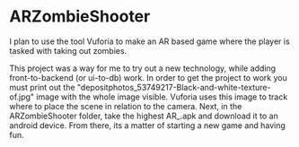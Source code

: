 # ARZombieShooter
I plan to use the tool Vuforia to make an AR based game where the player is tasked with taking out zombies.

This project was a way for me to try out a new technology, while adding front-to-backend (or ui-to-db) work. In order to get the project to work you must print out the "depositphotos_53749217-Black-and-white-texture-of.jpg" image with the whole image visible. Vuforia uses this image to track where to place the scene in relation to the camera. Next, in the ARZombieShooter folder, take the highest AR_.apk and download it to an android device. From there, its a matter of starting a new game and having fun. 
